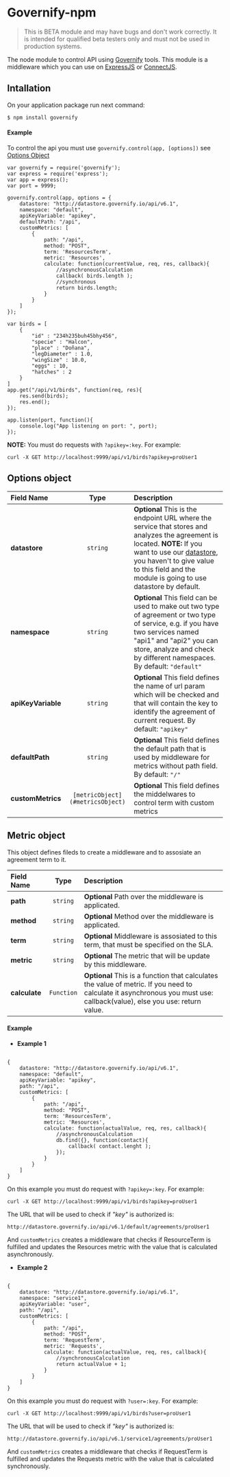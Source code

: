 # Governify-npm

> This is BETA module and may have bugs and don't work correctly. 
> It is intended for qualified beta testers only and must not be used in production systems.

The node module to control API using [Governify](http://governify.io) tools. This module is a middleware which you can use on [ExpressJS](http://expressjs.com/es/) or [ConnectJS](https://github.com/senchalabs/connect).

## Intallation
On your application package run next command:

```
$ npm install governify
```

#### Example
To control the api you must use ```governify.control(app, [options])``` see [Options Object](#optionsObject)

```
var governify = require('governify');
var express = require('express');
var app = express();
var port = 9999;

governify.control(app, options = {
	datastore: "http://datastore.governify.io/api/v6.1",
	namespace: "default",
	apiKeyVariable: "apikey",
	defaultPath: "/api",
	customMetrics: [
		{
			path: "/api",
			method: "POST",
			term: 'ResourcesTerm',
			metric: 'Resources',
			calculate: function(currentValue, req, res, callback){
				//asynchronousCalculation
				callback( birds.length );
				//synchronous
				return birds.length;
			}
		}
	]
});

var birds = [
	{
		"id" : "234h235buh45bhy456",
		"specie" : "Halcon",
		"place" : "Doñana",
		"legDiameter" : 1.0,
		"wingSize" : 10.0,
		"eggs" : 10,
		"hatches" : 2
	}
]
app.get("/api/v1/birds", function(req, res){
	res.send(birds);
	res.end();
});

app.listen(port, function(){
	console.log("App listening on port: ", port);
});
```

**NOTE:** You must do requests with ```?apikey=:key```. For example: 
```
curl -X GET http://localhost:9999/api/v1/birds?apikey=proUser1
``` 

## <a name="optionsObject"></a> Options object


| Field Name | Type          | Description  |
| :--------- | :------------:| :------------|
| **datastore** | `string`| **Optional** This is the endpoint URL where the service that stores and analyzes the agreement is located. **NOTE:** If you want to use our [datastore](http://datastore.governify.io/), you haven't to give value to this field and the module is going to use datastore by default.  |
| **namespace**   | `string`| **Optional** This field can be used to make out two type of agreement or two type of service, e.g. if you have two services named "api1" and "api2" you can store, analyze and check by different namespaces. By default: `"default"` |
| **apiKeyVariable**    | `string` | **Optional** This field defines the name of url param which will be checked and that will contain the key to identify the agreement of current request. By default: `"apikey"`|
| **defaultPath** | `string`| **Optional**  This field defines the default path that is used by middleware for metrics without path field. By default: `"/"` |
| **customMetrics** | `[metricObject](#metricsObject)`| **Optional**  This field defines the middelwares to control term with custom metrics |


## <a name="metricsObject"></a> Metric object

This object defines fileds to create a middleware and to assosiate an agreement term to it. 

| Field Name | Type          | Description  |
| :--------- | :------------:| :------------|
| **path** | `string`| **Optional** Path over the middleware is applicated. |
| **method**   | `string`| **Optional** Method over the middleware is applicated. |
| **term**    | `string` | **Optional** Middleware is assosiated to this term, that must be specified on the SLA. |
| **metric** | `string`| **Optional**  The metric that will be update by this middleware. |
| **calculate** | `Function`| **Optional** This is a function that calculates the value of metric. If you need to calculate it asynchronous you must use: callback(value), else you use: return value. |


#### Example

* **Example 1**

```

{
	datastore: "http://datastore.governify.io/api/v6.1",
	namespace: "default",
	apiKeyVariable: "apikey",
	path: "/api",
	customMetrics: [
		{
			path: "/api",
			method: "POST",
			term: 'ResourcesTerm',
			metric: 'Resources',
			calculate: function(actualValue, req, res, callback){
				//asynchronousCalculation
				db.find({}, function(contact){
					callback( contact.lenght );
				});				
			}
		}
	]
}

```

 On this example you must do request with ```?apikey=:key```. For example: 

```
curl -X GET http://localhost:9999/api/v1/birds?apikey=proUser1
``` 

The URL that will be used to check if *"key"* is authorized is:

```
http://datastore.governify.io/api/v6.1/default/agreements/proUser1
``` 

And `customMetrics` creates a middleware that checks if ResourceTerm is fulfilled and updates the Resources metric with the value that is calculated asynchronously.

* **Example 2**

```

{
	datastore: "http://datastore.governify.io/api/v6.1",
	namespace: "service1",
	apiKeyVariable: "user",
	path: "/api",
	customMetrics: [
		{
			path: "/api",
			method: "POST",
			term: 'RequestTerm',
			metric: 'Requests',
			calculate: function(actualValue, req, res, callback){
				//synchronousCalculation
				return actualValue + 1;			
			}
		}
	]
}

```

 On this example you must do request with ```?user=:key```. For example: 

```
curl -X GET http://localhost:9999/api/v1/birds?user=proUser1
``` 

The URL that will be used to check if *"key"* is authorized is:

```
http://datastore.governify.io/api/v6.1/service1/agreements/proUser1
``` 

And `customMetrics` creates a middleware that checks if RequestTerm is fulfilled and updates the Requests metric with the value that is calculated synchronously.